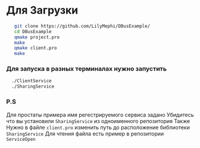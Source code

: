 # Для Загрузки
```bash
   git clone https://github.com/LilyMephi/DBusExample/
   cd DBusExample
   qmake project.pro
   make
   qmake client.pro
   make
```
### Для запуска в разных терминалах нужно запустить
```bash
  ./ClientService
  ./SharingService
```
### P.S 
Для простаты примера имя регестрируемого сервиса задано 
Убидитесь что вы установили `SharingService` из  одноименного репозитория
Также Нужно в файле `client.pro` изменить путь до расположение библиотеки `SharingService`
Для чтения файла есть пример в репозитории `ServiceOpen`


